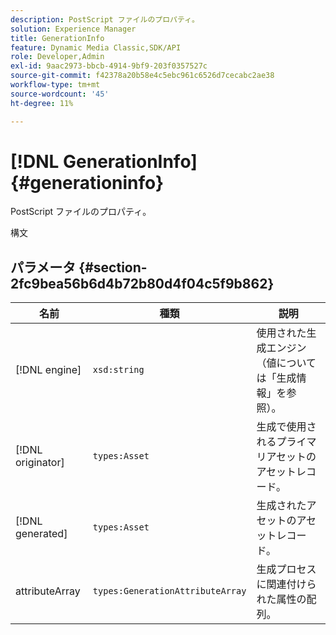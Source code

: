```yaml
---
description: PostScript ファイルのプロパティ。
solution: Experience Manager
title: GenerationInfo
feature: Dynamic Media Classic,SDK/API
role: Developer,Admin
exl-id: 9aac2973-bbcb-4914-9bf9-203f0357527c
source-git-commit: f42378a20b58e4c5ebc961c6526d7cecabc2ae38
workflow-type: tm+mt
source-wordcount: '45'
ht-degree: 11%

---
```


# [!DNL GenerationInfo]{#generationinfo}

PostScript ファイルのプロパティ。

構文

## パラメータ {#section-2fc9bea56b6d4b72b80d4f04c5f9b862}

| 名前 | 種類 | 説明 |
|---|---|---|
| [!DNL engine] | `xsd:string` | 使用された生成エンジン（値については「生成情報」を参照）。 |
| [!DNL originator] | `types:Asset` | 生成で使用されるプライマリアセットのアセットレコード。 |
| [!DNL generated] | `types:Asset` | 生成されたアセットのアセットレコード。 |
| attributeArray | `types:GenerationAttributeArray` | 生成プロセスに関連付けられた属性の配列。 |
